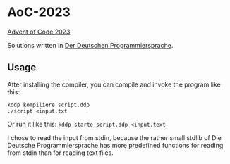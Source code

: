 # AoC-2023
[Advent of Code 2023](https://adventofcode.com/2023)

Solutions written in [Der Deutschen Programmiersprache](https://github.com/DDP-Projekt/Kompilierer).

## Usage
After installing the compiler, you can compile and invoke the program like this:
```
kddp kompiliere script.ddp
./script <input.txt
```

Or run it like this:
`kddp starte script.ddp <input.text`

I chose to read the input from stdin, because the rather small stdlib of Die Deutsche Programmiersprache has more predefined functions for reading from stdin than for reading text files.